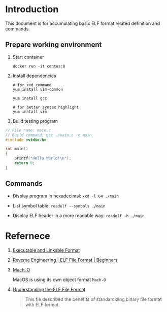 # Introduction

This document is for accumulating basic ELF format related definition and commands.

## Prepare working environment

1. Start container

    `docker run -it centos:8`

2. Install dependencies

    ```
    # for xxd command
    yum install vim-common

    yum install gcc

    # for better syntax highlight
    yum install vim
    ```
3. Build testing program

``` c
// File name: main.c
// Build command: gcc ./main.c -o main
#include <stdio.h>

int main() 
{
    printf("Hello World!\n");
    return 0;
}
```




## Commands


- Display program in hexadecimal: `xxd -l 64 ./main`

- List symbol table: `readelf --symbols ./main`

- Display ELF header in a more readable way: `readelf -h ./main`


# Refernece

1. [Executable and Linkable Format](https://en.wikipedia.org/wiki/Executable_and_Linkable_Format)

2. [Reverse Engineering | ELF File Format | Beginners](https://www.youtube.com/watch?v=OBDuoqyZ4UA)

3. [Mach-O](https://en.wikipedia.org/wiki/Mach-O)

    MacOS is using its own object format `Mach-O`

4. [Understanding the ELF File Format](https://linuxhint.com/understanding_elf_file_format/)

    > This fie described the benefits of standardizing binary file format with  ELF format.
